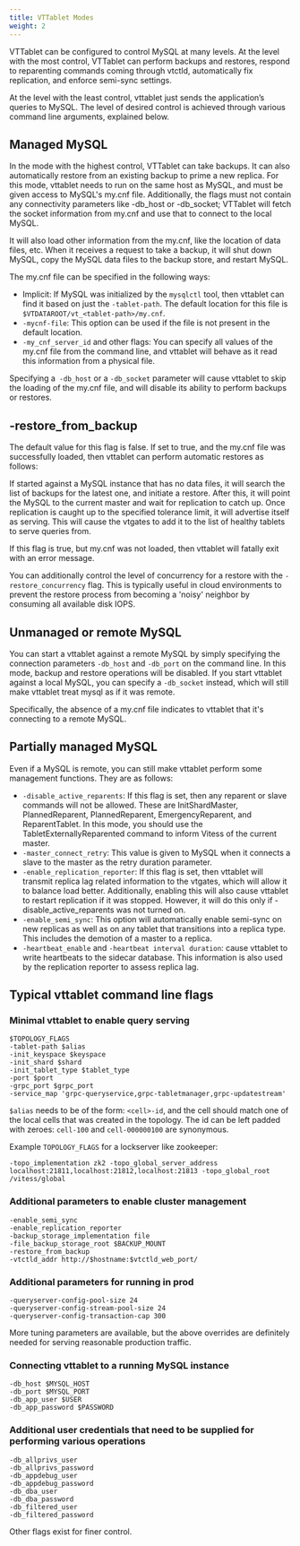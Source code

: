 ```yaml
---
title: VTTablet Modes
weight: 2
---
```


VTTablet can be configured to control MySQL at many levels. At the level with the most control, VTTablet can perform backups and restores, respond to reparenting commands coming through vtctld, automatically fix replication, and enforce semi-sync settings.

At the level with the least control, vttablet just sends the application’s queries to MySQL. The level of desired control is achieved through various command line arguments, explained below.

## Managed MySQL

In the mode with the highest control, VTTablet can take backups. It can also automatically restore from an existing backup to prime a new replica. For this mode, vttablet needs to run on the same host as MySQL, and must be given access to MySQL's my.cnf file. Additionally, the flags must not contain any connectivity parameters like -db_host or -db_socket; VTTablet will fetch the socket information from my.cnf and use that to connect to the local MySQL.

It will also load other information from the my.cnf, like the location of data files, etc. When it receives a request to take a backup, it will shut down MySQL, copy the MySQL data files to the backup store, and restart MySQL.

The my.cnf file can be specified in the following ways:

* Implicit: If MySQL was initialized by the `mysqlctl` tool, then vttablet can find it based on just the `-tablet-path`. The default location for this file is `$VTDATAROOT/vt_<tablet-path>/my.cnf`.
* `-mycnf-file`: This option can be used if the file is not present in the default location.
* `-my_cnf_server_id` and other flags: You can specify all values of the my.cnf file from the command line, and vttablet will behave as it read this information from a physical file.

Specifying a` -db_host` or a `-db_socket` parameter will cause vttablet to skip the loading of the my.cnf file, and will disable its ability to perform backups or restores.

## -restore_from_backup

The default value for this flag is false. If set to true, and the my.cnf file was successfully loaded, then vttablet can perform automatic restores as follows:

If started against a MySQL instance that has no data files, it will search the list of backups for the latest one, and initiate a restore. After this, it will point the MySQL to the current master and wait for replication to catch up. Once replication is caught up to the specified tolerance limit, it will advertise itself as serving. This will cause the vtgates to add it to the list of healthy tablets to serve queries from.

If this flag is true, but my.cnf was not loaded, then vttablet will fatally exit with an error message.

You can additionally control the level of concurrency for a restore with the `-restore_concurrency` flag. This is typically useful in cloud environments to prevent the restore process from becoming a 'noisy' neighbor by consuming all available disk IOPS.

## Unmanaged or remote MySQL

You can start a vttablet against a remote MySQL by simply specifying the connection parameters `-db_host` and `-db_port` on the command line. In this mode, backup and restore operations will be disabled. If you start vttablet against a local MySQL, you can specify a `-db_socket` instead, which will still make vttablet treat mysql as if it was remote.

Specifically, the absence of a my.cnf file indicates to vttablet that it's connecting to a remote MySQL.

## Partially managed MySQL

Even if a MySQL is remote, you can still make vttablet perform some management functions. They are as follows:

* `-disable_active_reparents`: If this flag is set, then any reparent or slave commands will not be allowed. These are InitShardMaster, PlannedReparent, PlannedReparent, EmergencyReparent, and ReparentTablet. In this mode, you should use the TabletExternallyReparented command to inform Vitess of the current master.
* `-master_connect_retry`: This value is given to MySQL when it connects a slave to the master as the retry duration parameter.
* `-enable_replication_reporter`: If this flag is set, then vttablet will transmit replica lag related information to the vtgates, which will allow it to balance load better. Additionally, enabling this will also cause vttablet to restart replication if it was stopped. However, it will do this only if -disable_active_reparents was not turned on.
* `-enable_semi_sync`: This option will automatically enable semi-sync on new replicas as well as on any tablet that transitions into a replica type. This includes the demotion of a master to a replica.
* `-heartbeat_enable` and `-heartbeat interval duration`: cause vttablet to write heartbeats to the sidecar database. This information is also used by the replication reporter to assess replica lag.

## Typical vttablet command line flags

### Minimal vttablet to enable query serving

```
$TOPOLOGY_FLAGS
-tablet-path $alias
-init_keyspace $keyspace
-init_shard $shard
-init_tablet_type $tablet_type
-port $port
-grpc_port $grpc_port
-service_map 'grpc-queryservice,grpc-tabletmanager,grpc-updatestream'
```

`$alias` needs to be of the form: `<cell>-id`, and the cell should match one of the local cells that was created in the topology. The id can be left padded with zeroes: `cell-100` and `cell-000000100` are synonymous.

Example `TOPOLOGY_FLAGS` for a lockserver like zookeeper:

`-topo_implementation zk2 -topo_global_server_address localhost:21811,localhost:21812,localhost:21813 -topo_global_root /vitess/global`

### Additional parameters to enable cluster management

```
-enable_semi_sync
-enable_replication_reporter
-backup_storage_implementation file
-file_backup_storage_root $BACKUP_MOUNT
-restore_from_backup
-vtctld_addr http://$hostname:$vtctld_web_port/
```

### Additional parameters for running in prod

```
-queryserver-config-pool-size 24
-queryserver-config-stream-pool-size 24
-queryserver-config-transaction-cap 300
```

More tuning parameters are available, but the above overrides are definitely needed for serving reasonable production traffic.

### Connecting vttablet to a running MySQL instance

```
-db_host $MYSQL_HOST
-db_port $MYSQL_PORT
-db_app_user $USER
-db_app_password $PASSWORD
```

### Additional user credentials that need to be supplied for performing various operations

```
-db_allprivs_user
-db_allprivs_password
-db_appdebug_user
-db_appdebug_password
-db_dba_user
-db_dba_password
-db_filtered_user
-db_filtered_password
```
Other flags exist for finer control.
